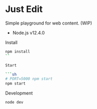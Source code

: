 # Just Edit

Simple playground for web content. (WIP)

* Node.js v12.4.0

Install

```sh
npm install
``

Start

```sh
# PORT=5000 npm start
npm start
```

Development
```
node dev
```

